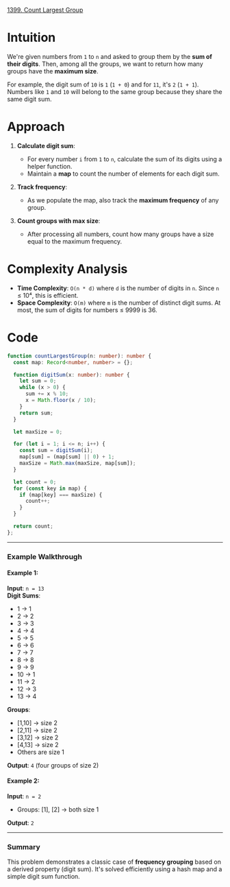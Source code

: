 [1399. Count Largest Group](https://leetcode.com/problems/count-largest-group/)

# Intuition

We're given numbers from `1` to `n` and asked to group them by the **sum of their digits**. Then, among all the groups, we want to return how many groups have the **maximum size**.

For example, the digit sum of `10` is `1` (`1 + 0`) and for `11`, it's `2` (`1 + 1`). Numbers like `1` and `10` will belong to the same group because they share the same digit sum.

# Approach

1. **Calculate digit sum**:
   - For every number `i` from `1` to `n`, calculate the sum of its digits using a helper function.
   - Maintain a **map** to count the number of elements for each digit sum.

2. **Track frequency**:
   - As we populate the map, also track the **maximum frequency** of any group.

3. **Count groups with max size**:
   - After processing all numbers, count how many groups have a size equal to the maximum frequency.

# Complexity Analysis

- **Time Complexity**: `O(n * d)` where `d` is the number of digits in `n`. Since `n` ≤ 10⁴, this is efficient.
- **Space Complexity**: `O(m)` where `m` is the number of distinct digit sums. At most, the sum of digits for numbers ≤ 9999 is 36.

# Code

```ts
function countLargestGroup(n: number): number {
  const map: Record<number, number> = {};

  function digitSum(x: number): number {
    let sum = 0;
    while (x > 0) {
      sum += x % 10;
      x = Math.floor(x / 10);
    }
    return sum;
  }

  let maxSize = 0;

  for (let i = 1; i <= n; i++) {
    const sum = digitSum(i);
    map[sum] = (map[sum] || 0) + 1;
    maxSize = Math.max(maxSize, map[sum]);
  }

  let count = 0;
  for (const key in map) {
    if (map[key] === maxSize) {
      count++;
    }
  }

  return count;
};

```

---

### **Example Walkthrough**

#### Example 1:
**Input**: `n = 13`  
**Digit Sums**:
- 1 → 1
- 2 → 2
- 3 → 3
- 4 → 4
- 5 → 5
- 6 → 6
- 7 → 7
- 8 → 8
- 9 → 9
- 10 → 1
- 11 → 2
- 12 → 3
- 13 → 4

**Groups**:
- [1,10] → size 2
- [2,11] → size 2
- [3,12] → size 2
- [4,13] → size 2
- Others are size 1

**Output**: `4` (four groups of size 2)

#### Example 2:
**Input**: `n = 2`
- Groups: [1], [2] → both size 1

**Output**: `2`

---

### **Summary**

This problem demonstrates a classic case of **frequency grouping** based on a derived property (digit sum). It's solved efficiently using a hash map and a simple digit sum function.